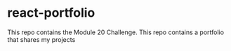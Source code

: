 # react-portfolio
 This repo contains the Module 20 Challenge. This repo contains a portfolio that shares my projects
